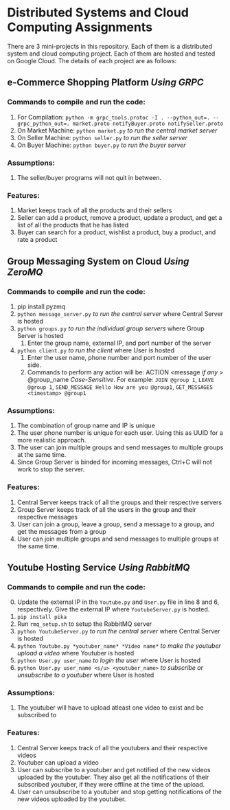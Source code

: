 # Distributed Systems and Cloud Computing Assignments

There are 3 mini-projects in this repository. Each of them is a distributed system and cloud computing project. Each of them are hosted and tested on Google Cloud. The details of each project are as follows:

## e-Commerce Shopping Platform *Using GRPC*

### Commands to compile and run the code:

1) For Compilation: `python -m grpc_tools.protoc -I . --python_out=. --grpc_python_out=. market.proto notifyBuyer.proto notifySeller.proto`
2) On Market Machine: `python market.py` *to run the central market server*
3) On Seller Machine: `python seller.py` *to run the seller server*
4) On Buyer Machine: `python buyer.py` *to run the buyer server*

### Assumptions:
1) The seller/buyer programs will not quit in between.

### Features:
1) Market keeps track of all the products and their sellers
2) Seller can add a product, remove a product, update a product, and get a list of all the products that he has listed
3) Buyer can search for a product, wishlist a product, buy a product, and rate a product

## Group Messaging System on Cloud *Using ZeroMQ*

### Commands to compile and run the code:
1) pip install pyzmq
2) `python message_server.py` *to run the central server* where Central Server is hosted
3) `python groups.py` *to run the individual group servers* where Group Server is hosted
    1. Enter the group name, external IP, and port number of the server
4) `python client.py` *to run the client* where User is hosted
    1. Enter the user name, phone number and port number of the user side.
    2. Commands to perform any action will be: ACTION <message *if any* > @group_name *Case-Sensitive*. For example: `JOIN @group 1`, `LEAVE @group 1`, `SEND_MESSAGE Hello How are you @group1`, `GET_MESSAGES <timestamp> @group1`

### Assumptions:
1) The combination of group name and IP is unique
2) The user phone number is unique for each user. Using this as UUID for a more realistic approach.
3) The user can join multiple groups and send messages to multiple groups at the same time.
4) Since Group Server is binded for incoming messages, Ctrl+C will not work to stop the server. 

### Features:
1) Central Server keeps track of all the groups and their respective servers
2) Group Server keeps track of all the users in the group and their respective messages
3) User can join a group, leave a group, send a message to a group, and get the messages from a group
4) User can join multiple groups and send messages to multiple groups at the same time.

## Youtube Hosting Service *Using RabbitMQ*

### Commands to compile and run the code:
0) Update the external IP in the `Youtube.py` and `User.py` file in line 8 and 6, respectively. Give the external IP where `YoutubeServer.py` is hosted. 
1) `pip install pika`
2) Run `rmq_setup.sh` to setup the RabbitMQ server
3) `python YoutubeServer.py` *to run the central server* where Central Server is hosted
4) `python Youtube.py *youtuber_name* *Video name*` *to make the youtuber upload a video* where Youtuber is hosted
5) `python User.py user_name` *to login the user* where User is hosted
6) `python User.py user_name <s/u> <youtuber_name>` *to subscribe or unsubscribe to a youtuber* where User is hosted

### Assumptions:
1) The youtuber will have to upload atleast one video to exist and be subscribed to


### Features:
1) Central Server keeps track of all the youtubers and their respective videos
2) Youtuber can upload a video
3) User can subscribe to a youtuber and get notified of the new videos uploaded by the youtuber. They also get all the notifications of their subscribed youtuber, if they were offline at the time of the upload.
4) User can unsubscribe to a youtuber and stop getting notifications of the new videos uploaded by the youtuber.